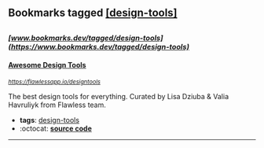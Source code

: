 ## Bookmarks tagged [[design-tools]](https://www.bookmarks.dev/search?q=[design-tools])

_<sup><sup>[www.bookmarks.dev/tagged/design-tools](https://www.bookmarks.dev/tagged/design-tools)</sup></sup>_
---
#### [Awesome Design Tools](https://flawlessapp.io/designtools)
_<sup>https://flawlessapp.io/designtools</sup>_

The best design tools for everything. Curated by Lisa Dziuba & Valia Havruliyk from Flawless team.
* **tags**: [design-tools](../tagged/design-tools.md)
* :octocat: **[source code](https://github.com/goabstract/Awesome-Design-Tools)**
---
